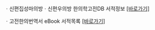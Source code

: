 ㆍ신편집성마의방ㆍ신편우의방  한의학고전DB 서적정보 <a href="https://mediclassics.kr/books/42, target=_blank">[바로가기]</a>

ㆍ고전한의번역서 eBook 서적목록 <a href="https://info.mediclassics.kr/bookshelf/list/eBook/list, target=_blank">[바로가기]</a>
